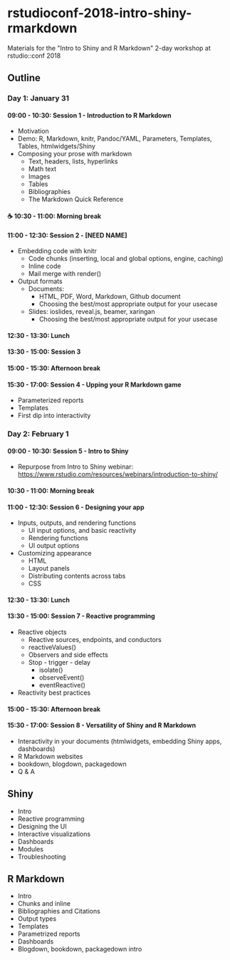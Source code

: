 # rstudioconf-2018-intro-shiny-rmarkdown

Materials for the "Intro to Shiny and R Markdown" 2-day workshop at rstudio::conf 2018

## Outline

### Day 1: January 31

#### <i class="fa fa-github" aria-hidden="true"></i> 09:00 - 10:30: Session 1 - Introduction to R Markdown
  - Motivation
  - Demo: R, Markdown, knitr, Pandoc/YAML, Parameters, Templates, Tables, htmlwidgets/Shiny
  - Composing your prose with markdown
    - Text, headers, lists, hyperlinks
    - Math text
    - Images
    - Tables
    - Bibliographies
    - The Markdown Quick Reference

#### :coffee: 10:30 - 11:00: Morning break

#### 11:00 - 12:30: Session 2 - [NEED NAME]
  - Embedding code with knitr
    - Code chunks (inserting, local and global options, engine, caching)
    - Inline code
    - Mail merge with render()
  - Output formats 
    - Documents: 
      - HTML, PDF, Word, Markdown, Github document
      - Choosing the best/most appropriate output for your usecase
    - Slides: ioslides, reveal.js, beamer, xaringan
      - Choosing the best/most appropriate output for your usecase

#### 12:30 - 13:30: Lunch

#### 13:30 - 15:00: Session 3

#### 15:00 - 15:30: Afternoon break

#### 15:30 - 17:00: Session 4 - Upping your R Markdown game
  - Parameterized reports
  - Templates
  - First dip into interactivity

### Day 2: February 1

#### 09:00 - 10:30: Session 5 - Intro to Shiny
  - Repurpose from Intro to Shiny webinar: https://www.rstudio.com/resources/webinars/introduction-to-shiny/

#### 10:30 - 11:00: Morning break

#### 11:00 - 12:30: Session 6 - Designing your app
  - Inputs, outputs, and rendering functions
    - UI input options, and basic reactivity
    - Rendering functions
    - UI output options
  - Customizing appearance
    - HTML 
    - Layout panels
    - Distributing contents across tabs
    - CSS

#### 12:30 - 13:30: Lunch

#### 13:30 - 15:00: Session 7 - Reactive programming
  - Reactive objects
	  - Reactive sources, endpoints, and conductors
	  - reactiveValues()
	  - Observers and side effects
	- Stop - trigger - delay
	  - isolate() 
	  - observeEvent()
	  - eventReactive()
  - Reactivity best practices

#### 15:00 - 15:30: Afternoon break

#### 15:30 - 17:00: Session 8 - Versatility of Shiny and R Markdown
  - Interactivity in your documents (htmlwidgets, embedding Shiny apps, dashboards)
  - R Markdown websites
  - bookdown, blogdown, packagedown
  - Q & A



## Shiny

- Intro
- Reactive programming
- Designing the UI
- Interactive visualizations
- Dashboards
- Modules
- Troubleshooting

## R Markdown

- Intro
- Chunks and inline
- Bibliographies and Citations
- Output types
- Templates
- Parametrized reports
- Dashboards
- Blogdown, bookdown, packagedown intro
